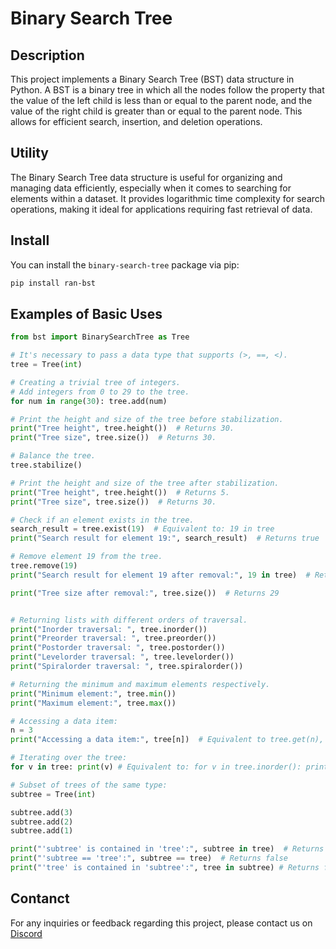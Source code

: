 # Binary Search Tree

## Description

This project implements a Binary Search Tree (BST) data structure in Python. A BST is a binary tree in which all the nodes follow the property that the value of the left child is less than or equal to the parent node, and the value of the right child is greater than or equal to the parent node. This allows for efficient search, insertion, and deletion operations.

## Utility

The Binary Search Tree data structure is useful for organizing and managing data efficiently, especially when it comes to searching for elements within a dataset. It provides logarithmic time complexity for search operations, making it ideal for applications requiring fast retrieval of data.

## Install

You can install the `binary-search-tree` package via pip:

```bash
pip install ran-bst
```

## Examples of Basic Uses

```py
from bst import BinarySearchTree as Tree

# It's necessary to pass a data type that supports (>, ==, <).
tree = Tree(int)  

# Creating a trivial tree of integers.
# Add integers from 0 to 29 to the tree.
for num in range(30): tree.add(num)

# Print the height and size of the tree before stabilization.
print("Tree height", tree.height())  # Returns 30.
print("Tree size", tree.size())  # Returns 30.

# Balance the tree.
tree.stabilize()

# Print the height and size of the tree after stabilization.
print("Tree height", tree.height())  # Returns 5.
print("Tree size", tree.size())  # Returns 30.

# Check if an element exists in the tree.
search_result = tree.exist(19)  # Equivalent to: 19 in tree
print("Search result for element 19:", search_result)  # Returns true

# Remove element 19 from the tree.
tree.remove(19)
print("Search result for element 19 after removal:", 19 in tree)  # Returns false

print("Tree size after removal:", tree.size())  # Returns 29


# Returning lists with different orders of traversal.
print("Inorder traversal: ", tree.inorder())
print("Preorder traversal: ", tree.preorder())
print("Postorder traversal: ", tree.postorder())
print("Levelorder traversal: ", tree.levelorder())
print("Spiralorder traversal: ", tree.spiralorder())

# Returning the minimum and maximum elements respectively.
print("Minimum element:", tree.min())
print("Maximum element:", tree.max())

# Accessing a data item:
n = 3
print("Accessing a data item:", tree[n])  # Equivalent to tree.get(n), tree.inorder()[n]

# Iterating over the tree:
for v in tree: print(v) # Equivalent to: for v in tree.inorder(): print(v)

# Subset of trees of the same type:
subtree = Tree(int)

subtree.add(3)
subtree.add(2)
subtree.add(1)

print("'subtree' is contained in 'tree':", subtree in tree)  # Returns true
print("'subtree == 'tree':", subtree == tree)  # Returns false
print("'tree' is contained in 'subtree':", tree in subtree) # Returns false
```


## Contanct

For any inquiries or feedback regarding this project, please contact us on [Discord](https://discord.gg/mjjzur9gBR)